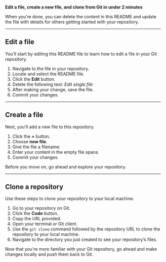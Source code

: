 **Edit a file, create a new file, and clone from Git in under 2 minutes**

When you're done, you can delete the content in this README and update the file with details for others getting started with your repository.

---

## Edit a file

You’ll start by editing this README file to learn how to edit a file in your Git repository.

1. Navigate to the file in your repository.
2. Locate and select the README file.
2. Click the **Edit** button.
3. Delete the following text: *Edit single file*
4. After making your change, save the file.
5. Commit your changes.

---

## Create a file

Next, you’ll add a new file to this repository.

1. Click the **+** button.
2. Choose **new file**.
3. Give the file a filename.
4. Enter your content in the empty file space.
5. Commit your changes.

Before you move on, go ahead and explore your repository.

---

## Clone a repository

Use these steps to clone your repository to your local machine.

1. Go to your repository on Git.
2. Click the **Code** button.
3. Copy the URL provided.
4. Open your terminal or Git client.
5. Use the `git clone` command followed by the repository URL to clone the repository to your local machine.
6. Navigate to the directory you just created to see your repository’s files.

Now that you're more familiar with your Git repository, go ahead and make changes locally and push them back to Git.

